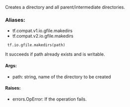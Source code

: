 Creates a directory and all parent/intermediate directories.
### Aliases:
- tf.compat.v1.io.gfile.makedirs
- tf.compat.v2.io.gfile.makedirs

```
 tf.io.gfile.makedirs(path)
```
It succeeds if path already exists and is writable.
#### Args:
- path: string, name of the directory to be created
#### Raises:
- errors.OpError: If the operation fails.
